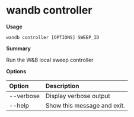 # wandb controller

**Usage**

`wandb controller [OPTIONS] SWEEP_ID`

**Summary**

Run the W&B local sweep controller

**Options**

| **Option** | **Description** |
| :--- | :--- |
| --verbose | Display verbose output |
| --help | Show this message and exit. |

